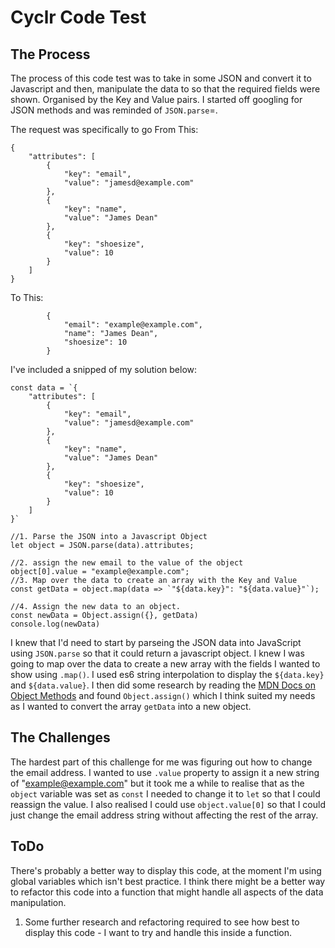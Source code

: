 # Cyclr Code Test

## The Process

The process of this code test was to take in some JSON and convert it to
Javascript and then, manipulate the data to so that the required fields were
shown. Organised by the Key and Value pairs. I started off googling for JSON
methods and was reminded of `JSON.parse`=. 

The request was specifically to go From This:

```
{
    "attributes": [
        {
            "key": "email",
            "value": "jamesd@example.com"
        },
        {
            "key": "name",
            "value": "James Dean"
        },
        {
            "key": "shoesize",
            "value": 10
        }
    ]
}
```

To This:

```
        {
            "email": "example@example.com",
            "name": "James Dean",
            "shoesize": 10
        }

```
I've included a snipped of my solution below: 
```
const data = `{
    "attributes": [
        {
            "key": "email",
            "value": "jamesd@example.com"
        },
        {
            "key": "name",
            "value": "James Dean"
        },
        {
            "key": "shoesize",
            "value": 10
        }
    ]
}`

//1. Parse the JSON into a Javascript Object
let object = JSON.parse(data).attributes;

//2. assign the new email to the value of the object
object[0].value = "example@example.com";
//3. Map over the data to create an array with the Key and Value
const getData = object.map(data => `"${data.key}": "${data.value}"`);

//4. Assign the new data to an object.
const newData = Object.assign({}, getData)
console.log(newData)
```


I knew that I'd need to start by parseing the JSON data into JavaScript using
`JSON.parse` so that it could return a javascript object. I knew I was going to
map over the data to create a new array with the fields I wanted to show using
`.map()`. I used es6 string interpolation to display the `${data.key}` and
`${data.value}`. I then did some research by reading the
[MDN Docs on Object Methods](https://developer.mozilla.org/en-US/docs/Web/JavaScript/Reference/Global_Objects/Object/assign)
and found `Object.assign()` which I think suited my needs as I wanted to convert
the array `getData` into a new object.

## The Challenges

The hardest part of this challenge for me was figuring out how to change the
email address. I wanted to use `.value` property to assign it a new string of
"example@example.com" but it took me a while to realise that as the `object`
variable was set as `const` I needed to change it to `let` so that I could
reassign the value. I also realised I could use `object.value[0]` so that I
could just change the email address string without affecting the rest of the
array.

## ToDo

There's probably a better way to display this code, at the moment I'm using
global variables which isn't best practice. I think there might be a better way
to refactor this code into a function that might handle all aspects of the data
manipulation.

1. Some further research and refactoring required to see how best to display
   this code - I want to try and handle this inside a function.
